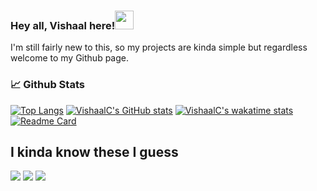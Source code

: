 ### Hey all, Vishaal here!<img src="https://raw.githubusercontent.com/MartinHeinz/MartinHeinz/master/wave.gif" width="30px">

I'm still fairly new to this, so my projects are kinda simple but regardless welcome to my Github page.

### &#128200; Github Stats

[![Top Langs](https://github-readme-stats.vercel.app/api/top-langs/?username=VishaalC&hide=Tcl&layout=compact&theme=bear)](https://github.com/VishaalC/github-readme-stats)
[![VishaalC's GitHub stats](https://github-readme-stats.vercel.app/api?username=VishaalC&theme=bear)](https://github.com/VishaalC/github-readme-stats)
[![VishaalC's wakatime stats](https://github-readme-stats.vercel.app/api/wakatime?username=VishaalC&theme=bear)](https://github.com/VishaalC/github-readme-stats)
[![Readme Card](https://github-readme-stats.vercel.app/api/pin/?username=anuraghazra&repo=github-readme-stats&theme=bear)](https://github.com/anuraghazra/github-readme-stats)

## I kinda know these I guess
![](https://img.shields.io/badge/Code-Python-informational?style=for-the-badge&logo=appveyor&logo=<Python>&logoColor=#3776AB&color=2bbc8a)
![](https://img.shields.io/badge/Code-C-informational?style=for-the-badge&logo=appveyor&logo=<C>&logoColor=#3776AB&color=2bbc8a)
![](https://img.shields.io/badge/Code-C++-informational?style=for-the-badge&logo=appveyor&logo=C++>&logoColor=#3776AB&color=2bbc8a)

